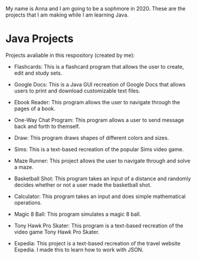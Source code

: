 My name is Anna and I am going to be a sophmore in 2020. These are the projects that I am making while I am learning Java.

# Java Projects
Projects avaliable in this respository (created by me):

- Flashcards: This is a flashcard program that allows the user to create, edit and study sets.

- Google Docs: This is a Java GUI recreation of Google Docs that allows users to print and download customizable text files.

- Ebook Reader: This program allows the user to navigate through the pages of a book.

- One-Way Chat Program: This program allows a user to send message back and forth to themself.

- Draw: This program draws shapes of different colors and sizes.

- Sims: This is a text-based recreation of the popular Sims video game.

- Maze Runner: This project allows the user to navigate through and solve a maze.

- Basketball Shot: This program takes an input of a distance and randomly decides whether or not a user made the basketball shot.

- Calculator: This program takes an input and does simple mathematical operations.

- Magic 8 Ball:
    This program simulates a magic 8 ball.
    
- Tony Hawk Pro Skater:
    This program is a text-based recreation of the video game Tony Hawk Pro Skater.
    
- Expedia:
    This project is a text-based recreation of the travel website Expedia. I made this to learn how to work with JSON.

